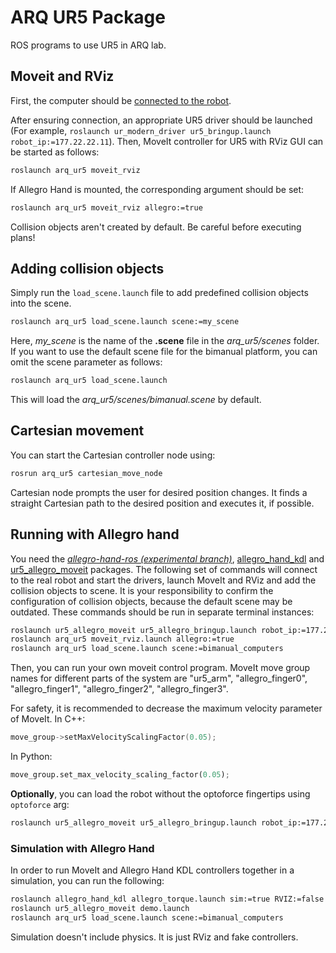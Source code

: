 # ARQ UR5 Package

ROS programs to use UR5 in ARQ lab.

## Moveit and RViz

First, the computer should be [connected to the robot](docs/connecting.md).

After ensuring connection, an appropriate UR5 driver should be launched (For example, ```roslaunch ur_modern_driver ur5_bringup.launch robot_ip:=177.22.22.11```). Then, MoveIt controller for UR5 with RViz GUI can be started as follows:

```bash
roslaunch arq_ur5 moveit_rviz
```

If Allegro Hand is mounted, the corresponding argument should be set:

```bash
roslaunch arq_ur5 moveit_rviz allegro:=true
```

Collision objects aren't created by default. Be careful before executing plans!

## Adding collision objects

Simply run the ```load_scene.launch``` file to add predefined collision objects into the scene.
```bash
roslaunch arq_ur5 load_scene.launch scene:=my_scene
```

Here, _my\_scene_ is the name of the **.scene** file in the _arq\_ur5/scenes_ folder. If you want to use the default scene file for the bimanual platform, you can omit the scene parameter as follows:
```bash
roslaunch arq_ur5 load_scene.launch
```

This will load the _arq\_ur5/scenes/bimanual.scene_ by default.

## Cartesian movement

You can start the Cartesian controller node using:
```bash
rosrun arq_ur5 cartesian_move_node
```

Cartesian node prompts the user for desired position changes. It finds a straight Cartesian path to the desired position and executes it, if possible.

## Running with Allegro hand

You need the [*allegro-hand-ros (experimental branch)*](https://github.com/gokhansolak/allegro-hand-ros/tree/experimental), [allegro_hand_kdl](https://github.com/ARQ-CRISP/allegro_hand_kdl) and [ur5_allegro_moveit](https://github.com/ARQ-CRISP/ur5_allegro_moveit) packages. The following set of commands will connect to the real robot and start the drivers, launch MoveIt and RViz and add the collision objects to scene. It is your responsibility to confirm the configuration of collision objects, because the default scene may be outdated. These commands should be run in separate terminal instances:

```bash
roslaunch ur5_allegro_moveit ur5_allegro_bringup.launch robot_ip:=177.22.22.11
roslaunch arq_ur5 moveit_rviz.launch allegro:=true
roslaunch arq_ur5 load_scene.launch scene:=bimanual_computers
```

Then, you can run your own moveit control program. MoveIt move group names for different parts of the system are "ur5_arm", "allegro_finger0", "allegro_finger1", "allegro_finger2", "allegro_finger3".

For safety, it is recommended to decrease the maximum velocity parameter of MoveIt. In C++:
```c++
move_group->setMaxVelocityScalingFactor(0.05);
```
In Python:
```python
move_group.set_max_velocity_scaling_factor(0.05);
```

**Optionally**, you can load the robot without the optoforce fingertips using `optoforce` arg:

```bash
roslaunch ur5_allegro_moveit ur5_allegro_bringup.launch robot_ip:=177.22.22.11 optoforce:=false
```


### Simulation with Allegro Hand

In order to run MoveIt and Allegro Hand KDL controllers together in a simulation, you can run the following:

```bash
roslaunch allegro_hand_kdl allegro_torque.launch sim:=true RVIZ:=false
roslaunch ur5_allegro_moveit demo.launch
roslaunch arq_ur5 load_scene.launch scene:=bimanual_computers
```

Simulation doesn't include physics. It is just RViz and fake controllers.

